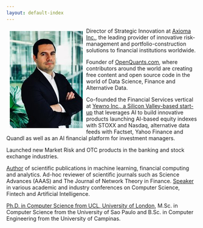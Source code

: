 ```yaml
---
layout: default-index
---
```


<img style="width=305px;height=445px;float:left;padding:9px;"
src="/image/p1.jpeg" alt="profile picture" width="192" height="256">

Director of Strategic Innovation at [Axioma Inc.](https://www.axioma.com/), the leading provider of innovative risk-management and portfolio-construction solutions to financial institutions worldwide.

Founder of [OpenQuants.com](https://OpenQuants.com/), where contributors around the world are creating free content and open source code in the world of Data Science, Finance and Alternative Data.

Co-founded the Financial Services vertical at [Yewno Inc., a Silicon Valley-based start-up](https://www.yewno.com/finance/) that leverages AI to build innovative products launching AI-based equity indexes with STOXX and Nasdaq, alternative data feeds with Factset, Yahoo Finance and Quandl as well as an AI financial platform for investment managers.

Launched new Market Risk and OTC products in the banking and stock exchange industries.

[Author](https://www.souzatharsis.com/Research/) of scientific publications in machine learning, financial computing and analytics. Ad-hoc reviewer of scientific journals such as Science Advances (AAAS) and The Journal of Network Theory in Finance. [Speaker](https://www.souzatharsis.com/Talks/) in various academic and industry conferences on Computer Science, Fintech and Artificial Intelligence.

[Ph.D. in Computer Science from UCL, University of London]((https://www.ucl.ac.uk/)), M.Sc. in Computer Science from the University of Sao Paulo and B.Sc. in Computer Engineering from the University of Campinas.




